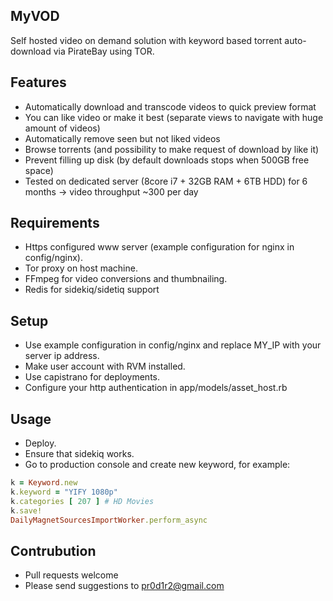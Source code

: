 MyVOD
-----

Self hosted video on demand solution with keyword based torrent auto-download via PirateBay using TOR.

Features
--------

- Automatically download and transcode videos to quick preview format
- You can like video or make it best (separate views to navigate with huge amount of videos)
- Automatically remove seen but not liked videos
- Browse torrents (and possibility to make request of download by like it)
- Prevent filling up disk (by default downloads stops when 500GB free space)
- Tested on dedicated server (8core i7 + 32GB RAM + 6TB HDD) for 6 months -> video throughput ~300 per day

Requirements
------------

- Https configured www server (example configuration for nginx in config/nginx).
- Tor proxy on host machine.
- FFmpeg for video conversions and thumbnailing.
- Redis for sidekiq/sidetiq support

Setup
-----

- Use example configuration in config/nginx and replace MY_IP with your server ip address.
- Make user account with RVM installed.
- Use capistrano for deployments.
- Configure your http authentication in app/models/asset_host.rb

Usage
-----

- Deploy.
- Ensure that sidekiq works.
- Go to production console and create new keyword, for example:

```ruby
k = Keyword.new
k.keyword = "YIFY 1080p"
k.categories [ 207 ] # HD Movies
k.save!
DailyMagnetSourcesImportWorker.perform_async
```

Contrubution
------------

- Pull requests welcome
- Please send suggestions to pr0d1r2@gmail.com
